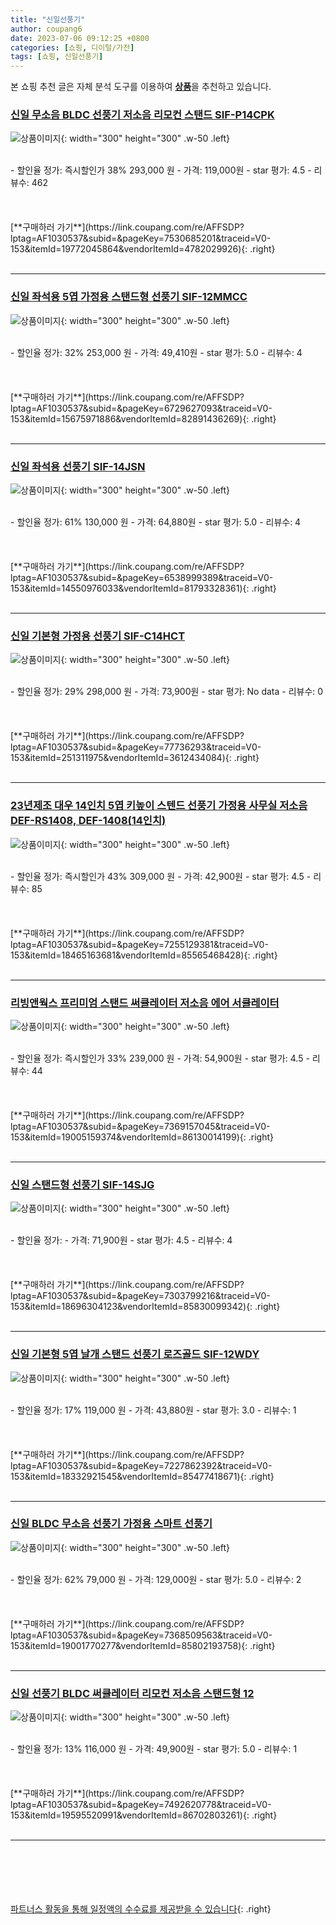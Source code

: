 ```yaml
---
title: "신일선풍기"
author: coupang6
date: 2023-07-06 09:12:25 +0800
categories: [쇼핑, 디이털/가전]
tags: [쇼핑, 신일선풍기]
---
```


본 쇼핑 추천 글은 자체 분석 도구를 이용하여 [**상품**](https://link.coupang.com/a/bao1ui)을 추천하고 있습니다.

### [신일 무소음 BLDC 선풍기 저소음 리모컨 스탠드 SIF-P14CPK](https://link.coupang.com/re/AFFSDP?lptag=AF1030537&subid=&pageKey=7530685201&traceid=V0-153&itemId=19772045864&vendorItemId=4782029926)

![상품이미지](https://thumbnail8.coupangcdn.com/thumbnails/remote/230x230ex/image/vendor_inventory/c853/46f4783b60abadae2d41f2d68416d295a1ad437e38ca6c96904e88390994.jpg){: width="300" height="300" .w-50 .left}


<br>
- 할인율 정가: 즉시할인가 38%  293,000   원
- 가격: 119,000원
- star 평가: 4.5
- 리뷰수: 462
<br>
<br>
<br>
<br>
[**구매하러 가기**](https://link.coupang.com/re/AFFSDP?lptag=AF1030537&subid=&pageKey=7530685201&traceid=V0-153&itemId=19772045864&vendorItemId=4782029926){: .right}
<br>
<br>

---

### [신일 좌석용 5엽 가정용 스탠드형 선풍기 SIF-12MMCC](https://link.coupang.com/re/AFFSDP?lptag=AF1030537&subid=&pageKey=6729627093&traceid=V0-153&itemId=15675971886&vendorItemId=82891436269)

![상품이미지](https://thumbnail7.coupangcdn.com/thumbnails/remote/230x230ex/image/retail/images/3589971660610104-41346198-2fdd-4dee-b635-33e14bce934c.jpg){: width="300" height="300" .w-50 .left}


<br>
- 할인율 정가: 32%  253,000   원
- 가격: 49,410원
- star 평가: 5.0
- 리뷰수: 4
<br>
<br>
<br>
<br>
[**구매하러 가기**](https://link.coupang.com/re/AFFSDP?lptag=AF1030537&subid=&pageKey=6729627093&traceid=V0-153&itemId=15675971886&vendorItemId=82891436269){: .right}
<br>
<br>

---

### [신일 좌석용 선풍기 SIF-14JSN](https://link.coupang.com/re/AFFSDP?lptag=AF1030537&subid=&pageKey=6538999389&traceid=V0-153&itemId=14550976033&vendorItemId=81793328361)

![상품이미지](https://thumbnail8.coupangcdn.com/thumbnails/remote/230x230ex/image/retail/images/1880943757823886-27922fd1-e98d-4b6d-a771-c9abbd435fb3.jpg){: width="300" height="300" .w-50 .left}


<br>
- 할인율 정가: 61%  130,000   원
- 가격: 64,880원
- star 평가: 5.0
- 리뷰수: 4
<br>
<br>
<br>
<br>
[**구매하러 가기**](https://link.coupang.com/re/AFFSDP?lptag=AF1030537&subid=&pageKey=6538999389&traceid=V0-153&itemId=14550976033&vendorItemId=81793328361){: .right}
<br>
<br>

---

### [신일 기본형 가정용 선풍기 SIF-C14HCT](https://link.coupang.com/re/AFFSDP?lptag=AF1030537&subid=&pageKey=77736293&traceid=V0-153&itemId=251311975&vendorItemId=3612434084)

![상품이미지](https://thumbnail7.coupangcdn.com/thumbnails/remote/230x230ex/image/retail/images/2018/04/03/18/4/c2b7455e-ade5-4caf-85b7-2225bb45de9c.jpg){: width="300" height="300" .w-50 .left}


<br>
- 할인율 정가: 29%  298,000   원
- 가격: 73,900원
- star 평가: No data
- 리뷰수: 0
<br>
<br>
<br>
<br>
[**구매하러 가기**](https://link.coupang.com/re/AFFSDP?lptag=AF1030537&subid=&pageKey=77736293&traceid=V0-153&itemId=251311975&vendorItemId=3612434084){: .right}
<br>
<br>

---

### [23년제조 대우 14인치 5엽 키높이 스텐드 선풍기 가정용 사무실 저소음 DEF-RS1408, DEF-1408(14인치)](https://link.coupang.com/re/AFFSDP?lptag=AF1030537&subid=&pageKey=7255129381&traceid=V0-153&itemId=18465163681&vendorItemId=85565468428)

![상품이미지](https://thumbnail10.coupangcdn.com/thumbnails/remote/230x230ex/image/vendor_inventory/a00d/94058fdb1387f769b84c111b225e791cecb4257d5ebedcb22f41e9544f3a.jpg){: width="300" height="300" .w-50 .left}


<br>
- 할인율 정가: 즉시할인가 43%  309,000   원
- 가격: 42,900원
- star 평가: 4.5
- 리뷰수: 85
<br>
<br>
<br>
<br>
[**구매하러 가기**](https://link.coupang.com/re/AFFSDP?lptag=AF1030537&subid=&pageKey=7255129381&traceid=V0-153&itemId=18465163681&vendorItemId=85565468428){: .right}
<br>
<br>

---

### [리빙앤웍스 프리미엄 스탠드 써큘레이터 저소음 에어 서큘레이터](https://link.coupang.com/re/AFFSDP?lptag=AF1030537&subid=&pageKey=7369157045&traceid=V0-153&itemId=19005159374&vendorItemId=86130014199)

![상품이미지](https://thumbnail8.coupangcdn.com/thumbnails/remote/230x230ex/image/vendor_inventory/63b5/d5b1a573ef4bebc45ce483c89dccf723f83e1ce35a1a5da6562da4db3c72.png){: width="300" height="300" .w-50 .left}


<br>
- 할인율 정가: 즉시할인가 33%  239,000   원
- 가격: 54,900원
- star 평가: 4.5
- 리뷰수: 44
<br>
<br>
<br>
<br>
[**구매하러 가기**](https://link.coupang.com/re/AFFSDP?lptag=AF1030537&subid=&pageKey=7369157045&traceid=V0-153&itemId=19005159374&vendorItemId=86130014199){: .right}
<br>
<br>

---

### [신일 스탠드형 선풍기 SIF-14SJG](https://link.coupang.com/re/AFFSDP?lptag=AF1030537&subid=&pageKey=7303799216&traceid=V0-153&itemId=18696304123&vendorItemId=85830099342)

![상품이미지](https://thumbnail7.coupangcdn.com/thumbnails/remote/230x230ex/image/retail/images/2023/04/30/11/7/0268badd-34ca-40f1-b1a0-6dad8981568c.jpg){: width="300" height="300" .w-50 .left}


<br>
- 할인율 정가: 
- 가격: 71,900원
- star 평가: 4.5
- 리뷰수: 4
<br>
<br>
<br>
<br>
[**구매하러 가기**](https://link.coupang.com/re/AFFSDP?lptag=AF1030537&subid=&pageKey=7303799216&traceid=V0-153&itemId=18696304123&vendorItemId=85830099342){: .right}
<br>
<br>

---

### [신일 기본형 5엽 날개 스탠드 선풍기 로즈골드 SIF-12WDY](https://link.coupang.com/re/AFFSDP?lptag=AF1030537&subid=&pageKey=7227862392&traceid=V0-153&itemId=18332921545&vendorItemId=85477418671)

![상품이미지](https://thumbnail7.coupangcdn.com/thumbnails/remote/230x230ex/image/vendor_inventory/9088/bd38517373bca4f8698347be870d2d9fb21cf056ec8d17e804190d9c1e49.jpg){: width="300" height="300" .w-50 .left}


<br>
- 할인율 정가: 17%  119,000   원
- 가격: 43,880원
- star 평가: 3.0
- 리뷰수: 1
<br>
<br>
<br>
<br>
[**구매하러 가기**](https://link.coupang.com/re/AFFSDP?lptag=AF1030537&subid=&pageKey=7227862392&traceid=V0-153&itemId=18332921545&vendorItemId=85477418671){: .right}
<br>
<br>

---

### [신일 BLDC 무소음 선풍기 가정용 스마트 선풍기](https://link.coupang.com/re/AFFSDP?lptag=AF1030537&subid=&pageKey=7368509563&traceid=V0-153&itemId=19001770277&vendorItemId=85802193758)

![상품이미지](https://thumbnail6.coupangcdn.com/thumbnails/remote/230x230ex/image/vendor_inventory/34c6/1f2cbb17673b4ca2fb517dc9d3618300adc2ceb2337541d3b46058d0ed43.jpg){: width="300" height="300" .w-50 .left}


<br>
- 할인율 정가: 62%  79,000   원
- 가격: 129,000원
- star 평가: 5.0
- 리뷰수: 2
<br>
<br>
<br>
<br>
[**구매하러 가기**](https://link.coupang.com/re/AFFSDP?lptag=AF1030537&subid=&pageKey=7368509563&traceid=V0-153&itemId=19001770277&vendorItemId=85802193758){: .right}
<br>
<br>

---

### [신일 선풍기 BLDC 써큘레이터 리모컨 저소음 스탠드형 12](https://link.coupang.com/re/AFFSDP?lptag=AF1030537&subid=&pageKey=7492620778&traceid=V0-153&itemId=19595520991&vendorItemId=86702803261)

![상품이미지](https://thumbnail9.coupangcdn.com/thumbnails/remote/230x230ex/image/vendor_inventory/5364/5b787c25744f45ce3ed7576ca2bc1a0f4704d353e363eb2407853c3eba2f.jpg){: width="300" height="300" .w-50 .left}


<br>
- 할인율 정가: 13%  116,000   원
- 가격: 49,900원
- star 평가: 5.0
- 리뷰수: 1
<br>
<br>
<br>
<br>
[**구매하러 가기**](https://link.coupang.com/re/AFFSDP?lptag=AF1030537&subid=&pageKey=7492620778&traceid=V0-153&itemId=19595520991&vendorItemId=86702803261){: .right}
<br>
<br>

---
<br><br><br><br><br> [파트너스 활동을 통해 일정액의 수수료를 제공받을 수 있습니다](https://link.coupang.com/a/bao1ui){: .right}